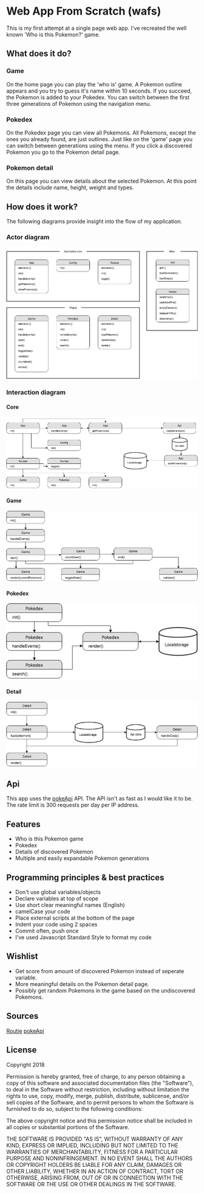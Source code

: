 # Web App From Scratch (wafs)
This is my first attempt at a single page web app. I've recreated the well known 'Who is this Pokemon?' game.

## What does it do?
### Game
On the home page you can play the 'who is' game. A Pokemon outline appears and you try to guess it's name within 10 seconds. If you succeed, the Pokemon is added to your Pokedex. You can switch between the first three generations of Pokemon using the navigation menu.

### Pokedex
On the Pokedex page you can view all Pokemons. All Pokemons, except the ones you already found, are just outlines. Just like on the 'game' page you can switch between generations using the menu. If you click a discovered Pokemon you go to the Pokemon detail page.

### Pokemon detail
On this page you can view details about the selected Pokemon. At this point the details include name, height, weight and types.

## How does it work?
The following diagrams provide insight into the flow of my application. 
### Actor diagram
![Actor Diagram](/github_images/actor-diagram.png)

### Interaction diagram
#### Core
![Actor Diagram](/github_images/interaction_1.png)

#### Game
![Actor Diagram](/github_images/interaction_2.png)

#### Pokedex
![Actor Diagram](/github_images/interaction_3.png)

#### Detail
![Actor Diagram](/github_images/interaction_4.png)

## Api
This app uses the [pokeApi](https://pokeapi.co/) API. The API isn't as fast as I would like it to be. The rate limit is 300 requests per day per IP address.

## Features
- Who is this Pokemon game
- Pokedex
- Details of discovered Pokemon
- Multiple and easily expandable Pokemon generations

## Programming principles & best practices
- Don't use global variables/objects
- Declare variables at top of scope
- Use short clear meaningful names (English)
- camelCase your code
- Place external scripts at the bottom of the page
- Indent your code using 2 spaces
- Commit often, push once
- I've used Javascript Standard Style to format my code

## Wishlist
- Get score from amount of discovered Pokemon instead of seperate variable.
- More meaningful details on the Pokemon detail page.
- Possibly get random Pokemons in the game based on the undiscovered Pokemons.

## Sources
[Routie](http://projects.jga.me/routie/)
[pokeApi](https://pokeapi.co/)

## License
Copyright 2018

Permission is hereby granted, free of charge, to any person obtaining a copy of this software and associated documentation files (the "Software"), to deal in the Software without restriction, including without limitation the rights to use, copy, modify, merge, publish, distribute, sublicense, and/or sell copies of the Software, and to permit persons to whom the Software is furnished to do so, subject to the following conditions:

The above copyright notice and this permission notice shall be included in all copies or substantial portions of the Software.

THE SOFTWARE IS PROVIDED "AS IS", WITHOUT WARRANTY OF ANY KIND, EXPRESS OR IMPLIED, INCLUDING BUT NOT LIMITED TO THE WARRANTIES OF MERCHANTABILITY, FITNESS FOR A PARTICULAR PURPOSE AND NONINFRINGEMENT. IN NO EVENT SHALL THE AUTHORS OR COPYRIGHT HOLDERS BE LIABLE FOR ANY CLAIM, DAMAGES OR OTHER LIABILITY, WHETHER IN AN ACTION OF CONTRACT, TORT OR OTHERWISE, ARISING FROM, OUT OF OR IN CONNECTION WITH THE SOFTWARE OR THE USE OR OTHER DEALINGS IN THE SOFTWARE.